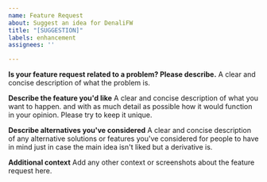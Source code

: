 ```yaml
---
name: Feature Request
about: Suggest an idea for DenaliFW
title: "[SUGGESTION]"
labels: enhancement
assignees: ''

---
```


**Is your feature request related to a problem? Please describe.**
A clear and concise description of what the problem is.

**Describe the feature you'd like**
A clear and concise description of what you want to happen. and with as much detail as possible how it would function in your opinion. Please try to keep it unique.

**Describe alternatives you've considered**
A clear and concise description of any alternative solutions or features you've considered for people to have in mind just in case the main idea isn't liked but a derivative is.

**Additional context**
Add any other context or screenshots about the feature request here.
